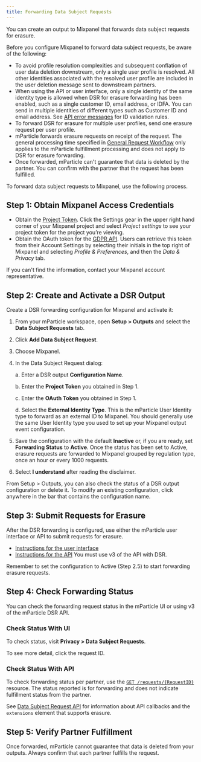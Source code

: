 ```yaml
---
title: Forwarding Data Subject Requests
---
```


You can create an output to Mixpanel that forwards data subject requests for erasure.

Before you configure Mixpanel to forward data subject requests, be aware of the following:

* To avoid profile resolution complexities and subsequent conflation of user data deletion downstream, only a single user profile is resolved. All other identities associated with the resolved user profile are included in the user deletion message sent to downstream partners.
* When using the API or user interface, only a single identity of the same identity type is allowed when DSR for erasure forwarding has been enabled, such as a single customer ID, email address, or IDFA. You can send in multiple identities of different types such as Customer ID and email address. See [API error messages](#api-error-messages) for ID validation rules.
* To forward DSR for erasure for multiple user profiles, send one erasure request per user profile.
* mParticle forwards erasure requests on receipt of the request. The general processing time specified in [General Request Workflow](/guides/data-subject-requests/#general-request-workflow) only applies to the mParticle fulfillment processing and does not apply to DSR for erasure forwarding. 
* Once forwarded, mParticle can't guarantee that data is deleted by the partner. You can confirm with the partner that the request has been fulfilled.

To forward data subject requests to Mixpanel, use the following process.

## Step 1: Obtain Mixpanel Access Credentials

* Obtain the [Project Token](https://help.mixpanel.com/hc/en-us/articles/115004502806-Find-Project-Token-). Click the Settings gear in the upper right hand corner of your Mixpanel project and select *Project settings* to see your project token for the project you’re viewing.
* Obtain the OAuth token for the [GDPR API](https://developer.mixpanel.com/docs/privacy-security#gdpr-and-ccpa-api-v3). Users can retrieve this token from their Account Settings by selecting their initials in the top right of Mixpanel and selecting *Profile & Preferences*, and then the *Data & Privacy* tab.

If you can't find the information, contact your Mixpanel account representative.

## Step 2: Create and Activate a DSR Output

Create a DSR forwarding configuration for Mixpanel and activate it:

1. From your mParticle workspace, open **Setup > Outputs** and select the **Data Subject Requests** tab.
2. Click **Add Data Subject Request**.
3. Choose Mixpanel.
4. In the Data Subject Request dialog:

    a. Enter a DSR output **Configuration Name**.

    b. Enter the **Project Token** you obtained in Step 1.

    c. Enter the **OAuth Token** you obtained in Step 1.

    d. Select the **External Identity Type**. This is the mParticle User Identity type to forward as an external ID to Mixpanel. You should generally use the same User Identity type you used to set up your Mixpanel output event configuration.

5. Save the configuration with the default **Inactive** or, if you are ready, set **Forwarding Status** to **Active**.  Once the status has been set to Active, erasure requests are forwarded to Mixpanel grouped by regulation type, once an hour or every 1000 requests.
6. Select **I understand** after reading the disclaimer.

<aside> From Setup > Outputs, you can also check the status of a DSR output configuration or delete it. To modify an existing configuration, click anywhere in the bar that contains the configuration name.</aside>

## Step 3: Submit Requests for Erasure

After the DSR forwarding is configured, use either the mParticle user interface or API to submit requests for erasure.

* [Instructions for the user interface](/guides/data-subject-requests/#erasure)
* [Instructions for the API](/developers/dsr-api/v3/#submit-a-data-subject-request-dsr) You must use v3 of the API with DSR.
  
<aside>Remember to set the configuration to Active (Step 2.5) to start forwarding erasure requests.</aside>

## Step 4: Check Forwarding Status

You can check the forwarding request status in the mParticle UI or using v3 of the mParticle DSR API.

### Check Status With UI

To check status, visit **Privacy > Data Subject Requests**.

To see more detail, click the request ID. 

### Check Status With API

To check forwarding status per partner, use the [`GET /requests/{RequestID}`](/developers/dsr-api/v3/#get-the-status-of-an-opendsr-request) resource. The status reported is for forwarding and does not indicate fulfillment status from the partner.

See [Data Subject Request API](/developers/dsr-api#callbacks) for information about API callbacks and the `extensions` element that supports erasure.

## Step 5: Verify Partner Fulfillment

Once forwarded, mParticle cannot guarantee that data is deleted from your outputs. Always confirm that each partner fulfills the request. 
